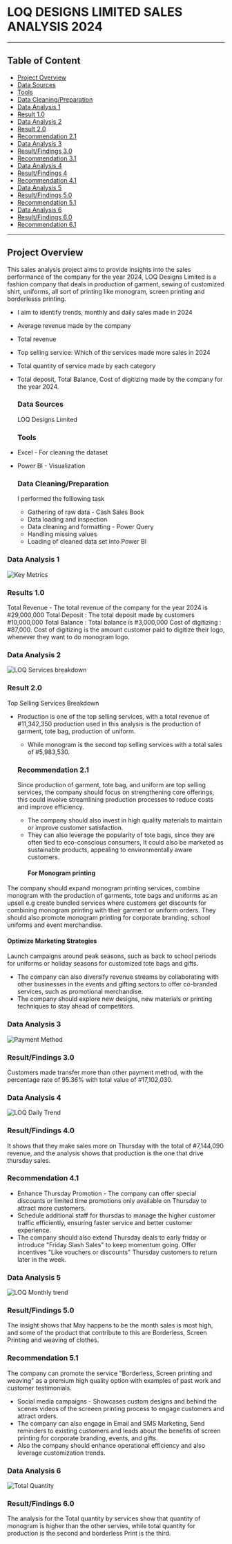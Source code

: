 # LOQ DESIGNS LIMITED SALES ANALYSIS 2024
- - -
## Table of Content
- [Project Overview](#project-overview)
- [Data Sources](#data-sources)
- [Tools](tools)
- [Data Cleaning/Preparation](data-cleaning-/preparation)
- [Data Analysis 1](data-analysis-1)
- [Result 1.0](result-1.0)
- [Data Analysis 2](data-analysis-2)
- [Result 2.0](result-2.0)
- [Recommendation 2.1](recommendation-2.1)
- [Data Analysis 3](data-analysis-3)
- [Result/Findings 3.0](result-/findings-3.0)
- [Recommendation 3.1](recommendation-3.1)
- [Data Analysis 4](data-analysis-4)
- [Result/Findings 4](result-/findings-4.0)
- [Recommendation 4.1](recommendation-4.1)
- [Data Analysis 5](data-analysis-5)
- [Result/Findings 5.0](result-/findings-5.0)
- [Recommendation 5.1](recommendation-5.0)
- [Data Analysis 6](data-analysis-6)
- [Result/Findings 6.0](result-/findings-6.0)
- [Recommendation 6.1](recommendation-6.1)
- - -
## Project Overview
  This sales analysis project aims to provide insights into the sales performance of the company for the year 2024, LOQ Designs Limited is a fashion company that deals in production of garment, sewing of customized shirt, uniforms, all sort of printing like monogram, screen printing and borderlesss printing. 
  - I aim to identify trends, monthly and daily sales made in 2024
  - Average revenue made by the company
  - Total revenue
  - Top selling service: Which of the services made more sales in 2024
  - Total quantity of service made by each category
  - Total deposit, Total Balance, Cost of digitizing made by the company for the year 2024.

    ### Data Sources
      LOQ Designs Limited


    ### Tools
 - Excel - For cleaning the dataset
 - Power BI - Visualization


   ### Data Cleaning/Preparation
   I performed the folllowing task
   - Gathering of raw data - Cash Sales Book 
   - Data loading and inspection
   - Data cleaning and formatting - Power Query
   - Handling missing values
   - Loading of cleaned data set into Power BI


### Data Analysis 1 
   
  ![Key Metrics](https://github.com/user-attachments/assets/014fd64c-5268-43c3-9644-189f5699af21)

  ### Results 1.0
   Total Revenue - The total revenue of the company for the year 2024 is #29,000,000
   Total Deposit : The total deposit made by customers #10,000,000
   Total Balance : Total balance is #3,000,000
   Cost of digitizing :  #87,000. Cost of digitizing is the amount customer paid to digitize their logo, whenever they want to do monogram logo.

   
   ### Data Analysis 2
   
  ![LOQ Services breakdown](https://github.com/user-attachments/assets/a56f4306-e91b-4b76-9da1-d0bf9d86dfe6)

  ### Result 2.0
  Top Selling Services Breakdown
 - Production is one of the top selling services, with a total revenue of #11,342,350 production used in this analysis is the production of garment, tote bag, production of uniform.
    - While monogram is the second top selling services with a total sales of #5,983,530.


    ### Recommendation 2.1
   Since production of garment, tote bag, and uniform are top selling services, the company should focus on strengthening core offerings, this could involve streamlining production processes to reduce costs and improve efficiency.
   - The company should also invest in high quality materials to maintain or improve customer satisfaction.
   - They can also leverage the popularity of tote bags, since they are often tied to eco-conscious consumers, It could also be marketed as sustainable products, appealing to environmentally aware customers.
      #### For Monogram printing
The company should expand monogram printing services, combine monogram with the production of garments, tote bags and uniforms as an upsell e.g create bundled services where customers get discounts for combining monogram printing with their garment or uniform orders.
They should also promote monogram printing for corporate branding, school uniforms and event merchandise.
#### Optimize Marketing Strategies 
Launch campaigns around peak seasons, such as back to school periods for uniforms or holiday seasons for customized tote bags and gifts.
 - The company can also diversify revenue streams by collaborating with other businesses in the events and gifting sectors to offer co-branded services, such as promotional merchandise.
 - The company should explore new designs, new materials or printing techniques to stay ahead of competitors.



### Data Analysis 3

![Payment Method](https://github.com/user-attachments/assets/a394fcbc-1b28-41d5-9846-a4e160b28ced)

### Result/Findings 3.0
 Customers made transfer more than other payment method, with the percentage rate of 95.36% with total value of #17,102,030.


 
 ### Data Analysis 4

 
 ![LOQ Daily Trend](https://github.com/user-attachments/assets/fb5d966e-a74b-4932-90c8-3c71a69f356d)

 ### Result/Findings 4.0
  It shows that they make sales more on Thursday with the total of #7,144,090 revenue, and the analysis shows that production is the one that drive thursday sales.


  ### Recommendation 4.1
  - Enhance Thursday Promotion - The company can offer special discounts or limited time promotions only available on Thursday to attract more customers.
  -  Schedule additional staff for thursdas to manage the higher customer traffic efficiently, ensuring faster service and better customer experience.
  -  The company should also extend Thursday deals to early friday or introduce "Friday Slash Sales" to keep momentum going.
Offer incentives "Like vouchers or discounts" Thursday customers to return later in the week.


### Data Analysis 5

![LOQ Monthly trend](https://github.com/user-attachments/assets/bb1b9791-13f7-41e6-b8a2-ee25ec329f53)



### Result/Findings 5.0
 The insight shows that May happens to be the month sales is most high, and some of the product that contribute to this are Borderless, Screen Printing and weaving of clothes. 


 ### Recommendation 5.1
 The company can promote the service "Borderless, Screen printing and weaving" as a premium high quality option with examples of past work and customer testimonials. 
- Social media campaigns - Showcases custom designs and behind the scenes videos of the screeen printing process to engage customers and attract orders. 
- The company can also engage in Email and SMS Marketing, Send reminders to existing customers and leads about the benefits of screen printing for corporate branding, events, and gifts. 
- Also the company should enhance operational efficiency and also leverage customization trends.

 

### Data Analysis 6

![Total Quantity](https://github.com/user-attachments/assets/dda0f2c4-e4a9-4797-a51d-81e579fdbd08)


### Result/Findings 6.0
The analysis for the Total quantity by services show that quantity of monogram is higher than the other servies, while total quantity for production is the second and borderless Print is the third.


